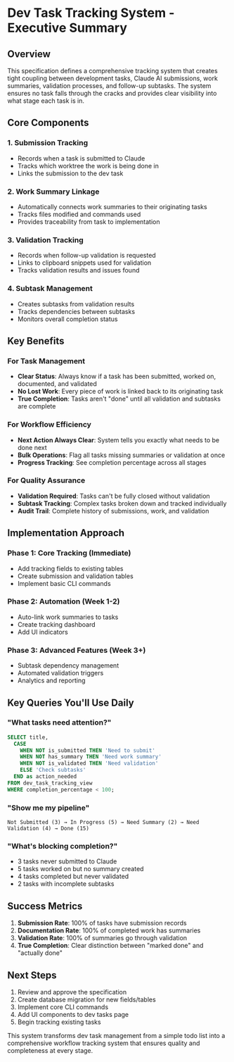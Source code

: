 # Dev Task Tracking System - Executive Summary

## Overview

This specification defines a comprehensive tracking system that creates tight coupling between development tasks, Claude AI submissions, work summaries, validation processes, and follow-up subtasks. The system ensures no task falls through the cracks and provides clear visibility into what stage each task is in.

## Core Components

### 1. **Submission Tracking**
- Records when a task is submitted to Claude
- Tracks which worktree the work is being done in
- Links the submission to the dev task

### 2. **Work Summary Linkage**
- Automatically connects work summaries to their originating tasks
- Tracks files modified and commands used
- Provides traceability from task to implementation

### 3. **Validation Tracking**
- Records when follow-up validation is requested
- Links to clipboard snippets used for validation
- Tracks validation results and issues found

### 4. **Subtask Management**
- Creates subtasks from validation results
- Tracks dependencies between subtasks
- Monitors overall completion status

## Key Benefits

### For Task Management
- **Clear Status**: Always know if a task has been submitted, worked on, documented, and validated
- **No Lost Work**: Every piece of work is linked back to its originating task
- **True Completion**: Tasks aren't "done" until all validation and subtasks are complete

### For Workflow Efficiency
- **Next Action Always Clear**: System tells you exactly what needs to be done next
- **Bulk Operations**: Flag all tasks missing summaries or validation at once
- **Progress Tracking**: See completion percentage across all stages

### For Quality Assurance
- **Validation Required**: Tasks can't be fully closed without validation
- **Subtask Tracking**: Complex tasks broken down and tracked individually
- **Audit Trail**: Complete history of submissions, work, and validation

## Implementation Approach

### Phase 1: Core Tracking (Immediate)
- Add tracking fields to existing tables
- Create submission and validation tables
- Implement basic CLI commands

### Phase 2: Automation (Week 1-2)
- Auto-link work summaries to tasks
- Create tracking dashboard
- Add UI indicators

### Phase 3: Advanced Features (Week 3+)
- Subtask dependency management
- Automated validation triggers
- Analytics and reporting

## Key Queries You'll Use Daily

### "What tasks need attention?"
```sql
SELECT title, 
  CASE
    WHEN NOT is_submitted THEN 'Need to submit'
    WHEN NOT has_summary THEN 'Need work summary'
    WHEN NOT is_validated THEN 'Need validation'
    ELSE 'Check subtasks'
  END as action_needed
FROM dev_task_tracking_view
WHERE completion_percentage < 100;
```

### "Show me my pipeline"
```
Not Submitted (3) → In Progress (5) → Need Summary (2) → Need Validation (4) → Done (15)
```

### "What's blocking completion?"
- 3 tasks never submitted to Claude
- 5 tasks worked on but no summary created
- 4 tasks completed but never validated
- 2 tasks with incomplete subtasks

## Success Metrics

1. **Submission Rate**: 100% of tasks have submission records
2. **Documentation Rate**: 100% of completed work has summaries
3. **Validation Rate**: 100% of summaries go through validation
4. **True Completion**: Clear distinction between "marked done" and "actually done"

## Next Steps

1. Review and approve the specification
2. Create database migration for new fields/tables
3. Implement core CLI commands
4. Add UI components to dev tasks page
5. Begin tracking existing tasks

This system transforms dev task management from a simple todo list into a comprehensive workflow tracking system that ensures quality and completeness at every stage.